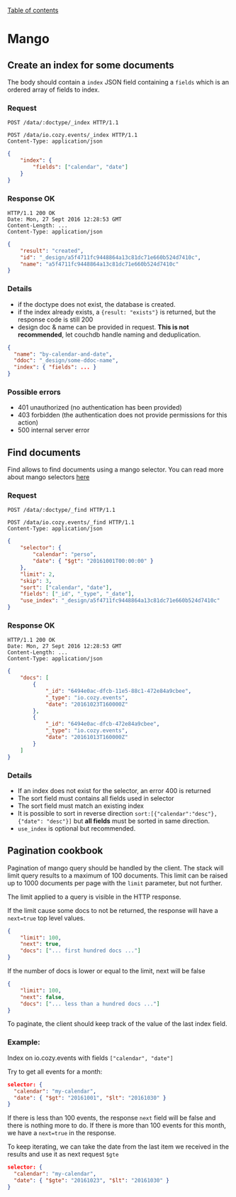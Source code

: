 [Table of contents](README.md#table-of-contents)

# Mango

## Create an index for some documents

The body should contain a `index` JSON field containing a `fields` which is an
ordered array of fields to index.

### Request

```http
POST /data/:doctype/_index HTTP/1.1
```

```http
POST /data/io.cozy.events/_index HTTP/1.1
Content-Type: application/json
```

```json
{
    "index": {
        "fields": ["calendar", "date"]
    }
}
```

### Response OK

```http
HTTP/1.1 200 OK
Date: Mon, 27 Sept 2016 12:28:53 GMT
Content-Length: ...
Content-Type: application/json
```

```json
{
    "result": "created",
    "id": "_design/a5f4711fc9448864a13c81dc71e660b524d7410c",
    "name": "a5f4711fc9448864a13c81dc71e660b524d7410c"
}
```

### Details

-   if the doctype does not exist, the database is created.
-   if the index already exists, a `{result: "exists"}` is returned, but the
    response code is still 200
-   design doc & name can be provided in request. **This is not recommended**,
    let couchdb handle naming and deduplication.

```json
{
  "name": "by-calendar-and-date",
  "ddoc": "_design/some-ddoc-name",
  "index": { "fields": ... }
}
```

### Possible errors

-   401 unauthorized (no authentication has been provided)
-   403 forbidden (the authentication does not provide permissions for this
    action)
-   500 internal server error

## Find documents

Find allows to find documents using a mango selector. You can read more about
mango selectors
[here](http://docs.couchdb.org/en/stable/api/database/find.html#selector-syntax)

### Request

```http
POST /data/:doctype/_find HTTP/1.1
```

```http
POST /data/io.cozy.events/_find HTTP/1.1
Content-Type: application/json
```

```json
{
    "selector": {
        "calendar": "perso",
        "date": { "$gt": "20161001T00:00:00" }
    },
    "limit": 2,
    "skip": 3,
    "sort": ["calendar", "date"],
    "fields": ["_id", "_type", "_date"],
    "use_index": "_design/a5f4711fc9448864a13c81dc71e660b524d7410c"
}
```

### Response OK

```http
HTTP/1.1 200 OK
Date: Mon, 27 Sept 2016 12:28:53 GMT
Content-Length: ...
Content-Type: application/json
```

```json
{
    "docs": [
        {
            "_id": "6494e0ac-dfcb-11e5-88c1-472e84a9cbee",
            "_type": "io.cozy.events",
            "date": "20161023T160000Z"
        },
        {
            "_id": "6494e0ac-dfcb-472e84a9cbee",
            "_type": "io.cozy.events",
            "date": "20161013T160000Z"
        }
    ]
}
```

### Details

-   If an index does not exist for the selector, an error 400 is returned
-   The sort field must contains all fields used in selector
-   The sort field must match an existing index
-   It is possible to sort in reverse direction
    `sort:[{"calendar":"desc"}, {"date": "desc"}]` but **all fields** must be
    sorted in same direction.
-   `use_index` is optional but recommended.

## Pagination cookbook

Pagination of mango query should be handled by the client. The stack will limit
query results to a maximum of 100 documents. This limit can be raised up to
1000 documents per page with the `limit` parameter, but not further.

The limit applied to a query is visible in the HTTP response.

If the limit cause some docs to not be returned, the response will have a
`next=true` top level values.

```json
{
    "limit": 100,
    "next": true,
    "docs": ["... first hundred docs ..."]
}
```

If the number of docs is lower or equal to the limit, next will be false

```json
{
    "limit": 100,
    "next": false,
    "docs": ["... less than a hundred docs ..."]
}
```

To paginate, the client should keep track of the value of the last index field.

### Example:

Index on io.cozy.events with fields `["calendar", "date"]`

Try to get all events for a month:

```json
selector: {
  "calendar": "my-calendar",
  "date": { "$gt": "20161001", "$lt": "20161030" }
}
```

If there is less than 100 events, the response `next` field will be false and
there is nothing more to do. If there is more than 100 events for this month, we
have a `next=true` in the response.

To keep iterating, we can take the date from the last item we received in the
results and use it as next request `$gte`

```json
selector: {
  "calendar": "my-calendar",
  "date": { "$gte": "20161023", "$lt": "20161030" }
}
```
